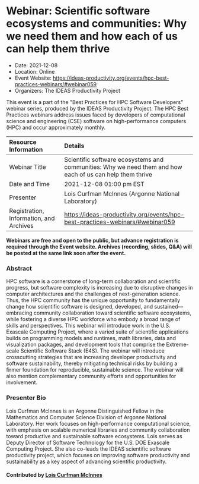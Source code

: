# Webinar: Scientific software ecosystems and communities: Why we need them and how each of us can help them thrive

- Date: 2021-12-08
- Location: Online
- Event Website: https://ideas-productivity.org/events/hpc-best-practices-webinars/#webinar059
- Organizers: The IDEAS Productivity Project
			   
This event is a part of the "Best Practices for HPC Software
Developers" webinar series, produced by the IDEAS Productivity
Project. The HPC Best Practices webinars address issues faced by
developers of computational science and engineering (CSE) software on
high-performance computers (HPC) and occur approximately monthly.

Resource Information | Details
:--- | :---			   
Webinar Title | Scientific software ecosystems and communities: Why we need them and how each of us can help them thrive
Date and Time | 2021-12-08 01:00 pm EST
Presenter | Lois Curfman McInnes (Argonne National Laboratory)
Registration, Information, and Archives | 	<https://ideas-productivity.org/events/hpc-best-practices-webinars/#webinar059>	   

**Webinars are free and open to the public, but advance registration is required through the Event website. Archives (recording, slides, Q&A) will be posted at the same link soon after the event.**

### Abstract
<p>HPC software is a cornerstone of long-term collaboration and scientific progress, but software complexity is increasing due to disruptive changes in computer architectures and the challenges of next-generation science. Thus, the HPC community has the unique opportunity to fundamentally change how scientific software is designed, developed, and sustained—embracing community collaboration toward scientific software ecosystems, while fostering a diverse HPC workforce who embody a broad range of skills and perspectives. This webinar will introduce work in the U.S. Exascale Computing Project, where a varied suite of scientific applications builds on programming models and runtimes, math libraries, data and visualization packages, and development tools that comprise the Extreme-scale Scientific Software Stack (E4S). The webinar will introduce crosscutting strategies that are increasing developer productivity and software sustainability, thereby mitigating technical risks by building a firmer foundation for reproducible, sustainable science. The webinar will also mention complementary community efforts and opportunities for involvement.</p>



### Presenter Bio
<!-- bio for webinar 059 -->
<p>Lois Curfman McInnes is an Argonne Distinguished Fellow in the Mathematics and Computer Science Division of Argonne National Laboratory. Her work focuses on high-performance computational science, with emphasis on scalable numerical libraries and community collaboration toward productive and sustainable software ecosystems. Lois serves as Deputy Director of Software Technology for the U.S. DOE Exascale Computing Project. She also co-leads the IDEAS scientific software productivity project, which focuses on improving software productivity and sustainability as a key aspect of advancing scientific productivity.</p>

<!-- bio for webinar 013 
Lois Curfman McInnes is a senior scientist in
the Mathematics and Computer Science Division of Argonne National
Laboratory. Her work focuses on numerical algorithms and software for
the parallel solution of large-scale scientific applications involving
nonlinear partial differential equations and related optimization
problems in the well known PETSc and TAO libraries. She has been a
promoter of mechanisms for improving scientific software productivity
and sustainability, including the Extreme-scale Scientific Software
Development Kit (xSDK).
-->

    

#### Contributed by [Lois Curfman McInnes](https://github.com/curfman "Lois Curfman McInnes GitHub profile")

<!---
Publish: yes
Categories: skills
Topics: online learning
Level: 2
Prerequisites: default
Aggregate: none
--->
